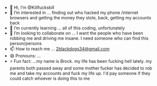 - 👋 Hi, I’m @Killfuckskill
- 👀 I’m interested in ... finding out who hacked my phone /internet browsers and getting the money they stole, back, getting my accounts back
- 🌱 I’m currently learning ... all of this coding, unfortunately 
- 💞️ I’m looking to collaborate on ... I want the people who have been robbing me and driving me insane. I need someone who can find this person/persons
- 📫 How to reach me ... 2blackdogs34@gmail.com 
- 😄 Pronouns: ...
- ⚡ Fun fact: ...my name is Brock. my life has been fucking hell lately. my parents both passed away and some mother fucker has decided to rob me and take my accounts and fuck my life up. I'd pay someone if they could catch whoever is doing this to me

<!---
Killfuckskill/Killfuckskill is a ✨ special ✨ repository because its `README.md` (this file) appears on your GitHub profile.
You can click the Preview link to take a look at your changes.
--->
